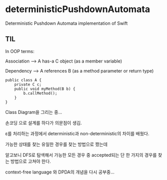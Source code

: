 # deterministicPushdownAutomata
Deterministic Pushdown Automata implementation of Swift


## TIL

In OOP terms:

Association --> A has-a C object (as a member variable)

Dependency --> A references B (as a method parameter or return type)

```
public class A {
    private C c;
    public void myMethod(B b) {
        b.callMethod();
    }
}
```

Class Diagram을 그리는 중...

손코딩 으로 설계를 하다가 의문점이 생김.

ε를 처리하는 과정에서 deterministic과 non-deterministic의 차이를 배웠다.

가능한 상태를 찾는 유일한 경우를 찾는 방법으로 짰는데

알고보니 DFS로 탐색해서 가능한 모든 경우 중 accepted되는 단 한 가지의 경우를 찾는 방법으로 고쳐야 한다.

context-free language 와 DPDA의 개념을 다시 공부중...